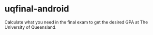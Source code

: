 # uqfinal-android
Calculate what you need in the final exam to get the desired GPA at The University of Queensland.

